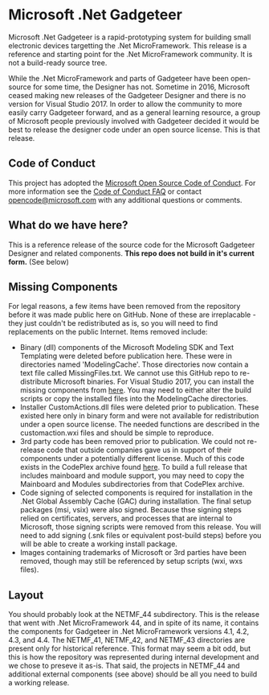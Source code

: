 # Microsoft .Net Gadgeteer

Microsoft .Net Gadgeteer is a rapid-prototyping system for building small electronic devices targetting the .Net MicroFramework. This release is a reference and starting point for the .Net MicroFramework community. It is not a build-ready source tree.

While the .Net MicroFramework and parts of Gadgeteer have been open-source for some time, the Designer has not. Sometime in 2016, Microsoft ceased making new releases of the Gadgeteer Designer and there is no version for Visual Studio 2017. In order to allow the community to more easily carry Gadgeteer forward, and as a general learning resource, a group of Microsoft people previously involved with Gadgeteer decided it would be best to release the designer code under an open source license.  This is that release.

## Code of Conduct
This project has adopted the [Microsoft Open Source Code of
Conduct](https://opensource.microsoft.com/codeofconduct/).
For more information see the [Code of Conduct
FAQ](https://opensource.microsoft.com/codeofconduct/faq/) or
contact [opencode@microsoft.com](mailto:opencode@microsoft.com)
with any additional questions or comments.
## What do we have here?

This is a reference release of the source code for the Microsoft Gadgeteer Designer and related components.  **This repo does not build in it's current form.** (See below)

## Missing Components
For legal reasons, a few items have been removed from the repository before it was made public here on GitHub. None of these are irreplacable - they just couldn't be redistributed as is, so you will need to find replacements on the public Internet. Items removed include:
* Binary (dll) components of the Microsoft Modeling SDK and Text Templating were deleted before publication here. These were in directories named 'ModelingCache'. Those directories now contain a text file called MissingFiles.txt. We cannot use this GitHub repo to re-distribute Microsoft binaries. For Visual Studio 2017, you can install the missing components from [here](https://blogs.msdn.microsoft.com/devops/2016/12/12/the-visual-studio-modeling-sdk-is-now-available-with-visual-studio-2017/). You may need to either alter the build scripts or copy the installed files into the ModelingCache directories.
* Installer CustomActions.dll files were deleted prior to publication. These existed here only in binary form and were not available for redistribution under a open source license. The needed functions are described in the customaction.wxi files and should be simple to reproduce.
* 3rd party code has been removed prior to publication.  We could not re-release code that outside companies gave us in support of their components under a potentially different license. Much of this code exists in the CodePlex archive found [here](https://archive.codeplex.com/?p=gadgeteer).  To build a full release that includes mainboard and module support, you may need to copy the Mainboard and Modules subdirectories from that CodePlex archive.
* Code signing of selected components is required for installation in the .Net Global Assembly Cache (GAC) during installation. The final setup packages (msi, vsix) were also signed. Because thse signing steps relied on certificates, servers, and processes that are internal to Microsoft, those signing scripts were removed from this release. You will need to add signing (.snk files or equivalent post-build steps) before you will be able to create a working install package.
* Images containing trademarks of Microsoft or 3rd parties have been removed, though may still be referenced by setup scripts (wxi, wxs files).

## Layout
You should probably look at the NETMF_44 subdirectory.  This is the release that went with .Net MicroFramework 44, and in spite of its name, it contains the components for Gadgeteer in .Net MicroFramework versions 4.1, 4.2, 4.3, and 4.4.  The NETMF_41, NETMF_42, and NETMF_43 directories are present only for historical reference.  This format may seem a bit odd, but this is how the repository was represented during internal development and we chose to preseve it as-is.  That said, the projects in NETMF_44 and additional external components (see above) should be all you need to build a working release.
